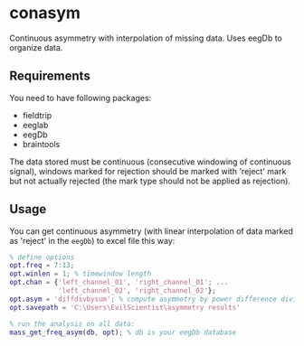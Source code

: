 # conasym
Continuous asymmetry with interpolation of missing data. Uses eegDb to organize data.

## Requirements
You need to have following packages:
* fieldtrip
* eeglab
* eegDb
* braintools

The data stored must be continuous (consecutive windowing of continuous signal), windows marked for rejection should be marked with 'reject' mark but not actually rejected (the mark type should not be applied as rejection).

## Usage
You can get continuous asymmetry (with linear interpolation of data marked as 'reject' in the `eegDb`) to excel file this way:
```matlab
% define options
opt.freq = 7:13;
opt.winlen = 1; % timewindow length
opt.chan = {'left_channel_01', 'right_channel_01'; ...
            'left_channel_02', 'right_channel_02'};
opt.asym = 'diffdivbysum'; % compute asymmetry by power difference divided by sum of power
opt.savepath = 'C:\Users\EvilScientist\asymmetry results'

% run the analysis on all data:
mass_get_freq_asym(db, opt); % db is your eegDb database
```
